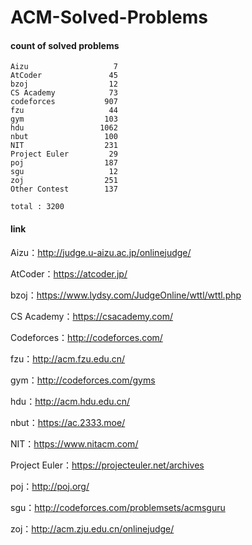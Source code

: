 ﻿# ACM-Solved-Problems

#### count of solved problems
	Aizu                   7
	AtCoder               45
	bzoj                  12
	CS Academy            73
	codeforces           907
	fzu                   44
	gym                  103
	hdu                 1062
	nbut                 100
	NIT                  231
	Project Euler         29
	poj                  187
	sgu                   12
	zoj                  251
	Other Contest        137

`total : 3200`


#### link

Aizu：http://judge.u-aizu.ac.jp/onlinejudge/

AtCoder：https://atcoder.jp/

bzoj：https://www.lydsy.com/JudgeOnline/wttl/wttl.php

CS Academy：https://csacademy.com/

Codeforces：http://codeforces.com/

fzu：http://acm.fzu.edu.cn/

gym：http://codeforces.com/gyms

hdu：http://acm.hdu.edu.cn/

nbut：https://ac.2333.moe/

NIT：https://www.nitacm.com/

Project Euler：https://projecteuler.net/archives

poj：http://poj.org/

sgu：http://codeforces.com/problemsets/acmsguru

zoj：http://acm.zju.edu.cn/onlinejudge/
